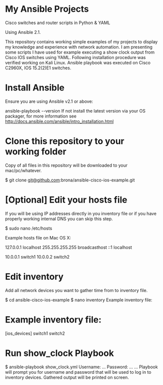 # My Ansible Projects
Cisco switches and router scripts in Python & YAML

Using Ansible 2.1.

This repository contains working simple examples of my projects to display my knowledge and experience with network automation. I am presenting some scripts I have used for example executing a show clock output from Cisco IOS switches using YAML. Following installation procedure was verified working on Kali Linux. Ansible playbook was executed on Cisco C2960X, IOS 15.2(2)E1 switches.


# Install Ansible

Ensure you are using Ansible v2.1 or above:

ansible-playbook --version
If not install the latest version via your OS packager, for more information see http://docs.ansible.com/ansible/intro_installation.html

# Clone this repository to your working folder

Copy of all files in this repository will be downloaded to your mac/pc/whatever.

$ git clone git@github.com:brona/ansible-cisco-ios-example.git

# [Optional] Edit your hosts file

If you will be using IP addresses directly in you inventory file or if you have properly working internal DNS you can skip this step.

$ sudo nano /etc/hosts

Example hosts file on Mac OS X:

127.0.0.1 localhost
255.255.255.255 broadcasthost
::1             localhost

10.0.0.1 switch1
10.0.0.2 switch2

# Edit inventory

Add all network devices you want to gather time from to inventory file.

$ cd ansible-cisco-ios-example
$ nano inventory
Example inventory file:

# Example inventory file:

[ios_devices]
switch1
switch2

# Run show_clock Playbook

$ ansible-playbook show_clock.yml
Username: ...
Password: ...
...
Playbook will prompt you for username and password that will be used to log in to inventory devices. Gathered output will be printed on screen.
